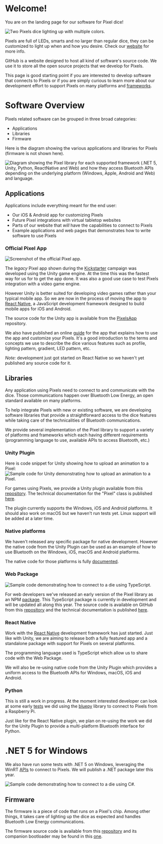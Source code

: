 # Welcome!

You are on the landing page for our software for Pixel dice!

![Two Pixels dice lighting up with multiple colors.](images/pixels_header.jpg)

Pixels are full of LEDs, smarts and no larger than regular dice, they can be
customized to light up when and how you desire.
Check our [website](https://gamewithpixels.com/) for more info.

GitHub is a website designed to host all kind of software's source code.
We use it to store all the open source projects that we develop for Pixels.

This page is good starting point if you are interested to develop software
that connects to Pixels or if you are simply curious to learn more about our
development effort to support Pixels on many platforms and
[frameworks](https://en.wikipedia.org/wiki/Software_framework).

# Software Overview

Pixels related software can be grouped in three broad categories:
- Applications
- Libraries
- Firmware

Here is the diagram showing the various applications and libraries for Pixels
(firmware is not shown here).

![Diagram showing the Pixel library for each supported framework (.NET 5, Unity, Python, ReactNative and Web) and how they access Bluetooth APIs depending on the underlying platform (Windows, Apple, Android and Web) and language.](images/pixels_libraries_flavors.svg)

## Applications

Applications include everything meant for the end user:
- Our iOS & Android app for customizing Pixels
- Future Pixel integrations with virtual tabletop websites
- Parts of our website that *will* have the capabilities to connect to Pixels
- Example applications and web pages that demonstrates how to write software
to use Pixels

### Official Pixel App

![Screenshot of the official Pixel app.](images/pixels_app.jpg)

The *legacy* Pixel app shown during the
[Kickstarter](https://www.kickstarter.com/projects/pixels-dice/pixels-the-electronic-dice)
campaign was developed using the Unity game engine.
At the time this was the fastest way for us for to get the app done.
It was also a good use case to test Pixels integration with a video game engine.

However Unity is better suited for developing video games rather than your
typical mobile app.
So we are now in the process of moving the app to
[React Native](https://reactnative.dev/), a JavaScript development framework
designed to build mobile apps for iOS and Android.

The source code for the Unity app is available from the
[PixelsApp](https://github.com/GameWithPixels/PixelsApp)
repository.

We also have published an online
[guide](https://github.com/GameWithPixels/PixelsApp/wiki/Pixels-App-Guide)
for the app that explains how to use the app and customize your Pixels.
It's a good introduction to the terms and concepts we use to describe the dice
various features such as profile, lighting pattern, gradient, LED pattern, etc.

*Note:* development just got started on React Native so we haven't yet published any source code for it.

## Libraries

Any application using Pixels need to connect to and communicate with the dice.
Those communications happen over Bluetooth Low Energy, an open standard
available on many platforms.

To help integrate Pixels with new or existing software, we are developing
software libraries that provide a straightforward access to the dice features
while taking care of the technicalities of Bluetooth communications.

We provide several implementation of the Pixel library to support a variety
of platforms and frameworks which each having different requirements
(programming language to use, available APIs to access Bluetooth, etc.)

### Unity Plugin

Here is code snippet for Unity showing how to upload an animation to a Pixel:
![Sample code for Unity demonstrating how to upload an animation to a Pixel.](images/unity_code_sample.png)

For games using Pixels, we provide a Unity plugin available from this
[repository](https://github.com/GameWithPixels/PixelsUnityPlugin).
The technical documentation for the "Pixel" class is published
[here](https://gamewithpixels.github.io/PixelsUnityPlugin/class_systemic_1_1_unity_1_1_pixels_1_1_pixel.html).

The plugin currently supports the Windows, iOS and Android
platforms.
It should also work on macOS but we haven't run tests yet.
Linux support will be added at a later time.

### Native platforms

We haven't released any specific package for native development.
However the native code from the Unity Plugin can be used as an example
of how to use Bluetooth on the Windows, iOS, macOS and Android platforms.

The native code for those platforms is fully
[documented](https://gamewithpixels.github.io/PixelsUnityPlugin/modules.html).

### Web Package

![Sample code demonstrating how to connect to a die using TypeScript.](images/web_code_sample.png)

For web developers we've released an early version of the Pixel library
as an NPM [package](https://www.npmjs.com/package/pixels-library).
This TypeScript package is currently in development and will be updated
all along this year.
The source code is available on GitHub from this
[repository](https://github.com/GameWithPixels/PixelsWebPackage)
and the technical documentation is published
[here](https://gamewithpixels.github.io/PixelsWebPackage/modules.html).

### React Native

Work with the [React Native](https://reactnative.dev/) development framework
has just started.
Just like with Unity, we are aiming to release both a fully featured app
and a standalone package with support for Pixels on several platforms.

The programming language used is TypeScript which allow us to share code
with the Web Package.

We will also be re-using native code from the Unity Plugin which provides
a uniform access to the Bluetooth APIs for Windows, macOS, iOS and Android.

### Python

This is still a work in progress. At the moment interested developer can look
at some early [tests](https://github.com/GameWithPixels/PythonConnect) we did
using the [bluepy](https://github.com/IanHarvey/bluepy) library to connect
to Pixels from a Raspberry Pi.

Just like for the React Native plugin, we plan on re-using the work we did for
the Unity Plugin to provide a multi-platform Bluetooth interface for Python.

# .NET 5 for Windows

We also have run some tests with .NET 5 on Windows, leveraging the WinRT
[APIs](https://docs.microsoft.com/en-us/uwp/api/windows.devices.bluetooth)
to connect to Pixels. We will publish a .NET package later this year.

![Sample code demonstrating how to connect to a die using C#.](images/dotnet_sample_code.png)

## Firmware

The firmware is a piece of code that runs on a Pixel's chip.
Among other things, it takes care of lighting up the dice as expected and
handles Bluetooth Low Energy communications.

The firmware source code is available from this
[repository](https://github.com/GameWithPixels/DiceFirmware)
and its companion bootloader may be found in this
[one](https://github.com/GameWithPixels/DiceBootloader). 